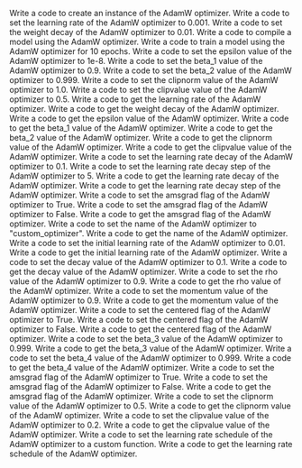 Write a code to create an instance of the AdamW optimizer.
Write a code to set the learning rate of the AdamW optimizer to 0.001.
Write a code to set the weight decay of the AdamW optimizer to 0.01.
Write a code to compile a model using the AdamW optimizer.
Write a code to train a model using the AdamW optimizer for 10 epochs.
Write a code to set the epsilon value of the AdamW optimizer to 1e-8.
Write a code to set the beta_1 value of the AdamW optimizer to 0.9.
Write a code to set the beta_2 value of the AdamW optimizer to 0.999.
Write a code to set the clipnorm value of the AdamW optimizer to 1.0.
Write a code to set the clipvalue value of the AdamW optimizer to 0.5.
Write a code to get the learning rate of the AdamW optimizer.
Write a code to get the weight decay of the AdamW optimizer.
Write a code to get the epsilon value of the AdamW optimizer.
Write a code to get the beta_1 value of the AdamW optimizer.
Write a code to get the beta_2 value of the AdamW optimizer.
Write a code to get the clipnorm value of the AdamW optimizer.
Write a code to get the clipvalue value of the AdamW optimizer.
Write a code to set the learning rate decay of the AdamW optimizer to 0.1.
Write a code to set the learning rate decay step of the AdamW optimizer to 5.
Write a code to get the learning rate decay of the AdamW optimizer.
Write a code to get the learning rate decay step of the AdamW optimizer.
Write a code to set the amsgrad flag of the AdamW optimizer to True.
Write a code to set the amsgrad flag of the AdamW optimizer to False.
Write a code to get the amsgrad flag of the AdamW optimizer.
Write a code to set the name of the AdamW optimizer to "custom_optimizer".
Write a code to get the name of the AdamW optimizer.
Write a code to set the initial learning rate of the AdamW optimizer to 0.01.
Write a code to get the initial learning rate of the AdamW optimizer.
Write a code to set the decay value of the AdamW optimizer to 0.1.
Write a code to get the decay value of the AdamW optimizer.
Write a code to set the rho value of the AdamW optimizer to 0.9.
Write a code to get the rho value of the AdamW optimizer.
Write a code to set the momentum value of the AdamW optimizer to 0.9.
Write a code to get the momentum value of the AdamW optimizer.
Write a code to set the centered flag of the AdamW optimizer to True.
Write a code to set the centered flag of the AdamW optimizer to False.
Write a code to get the centered flag of the AdamW optimizer.
Write a code to set the beta_3 value of the AdamW optimizer to 0.999.
Write a code to get the beta_3 value of the AdamW optimizer.
Write a code to set the beta_4 value of the AdamW optimizer to 0.999.
Write a code to get the beta_4 value of the AdamW optimizer.
Write a code to set the amsgrad flag of the AdamW optimizer to True.
Write a code to set the amsgrad flag of the AdamW optimizer to False.
Write a code to get the amsgrad flag of the AdamW optimizer.
Write a code to set the clipnorm value of the AdamW optimizer to 0.5.
Write a code to get the clipnorm value of the AdamW optimizer.
Write a code to set the clipvalue value of the AdamW optimizer to 0.2.
Write a code to get the clipvalue value of the AdamW optimizer.
Write a code to set the learning rate schedule of the AdamW optimizer to a custom function.
Write a code to get the learning rate schedule of the AdamW optimizer.